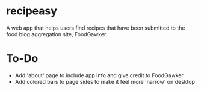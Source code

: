 recipeasy
=========

A web app that helps users find recipes that have been submitted to the food blog aggregation site, FoodGawker.


To-Do
=========
* Add 'about' page to include app info and give credit to FoodGawker
* Add colored bars to page sides to make it feel more 'narrow' on desktop
